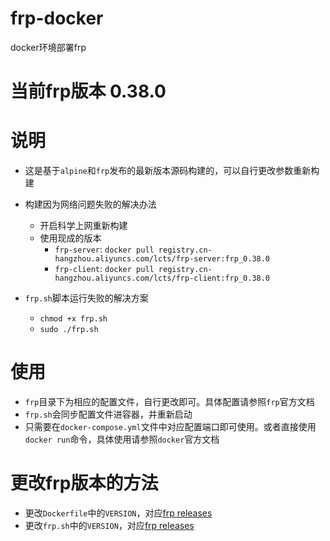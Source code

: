 # frp-docker
docker环境部署frp

# 当前frp版本 0.38.0

# 说明
- 这是基于`alpine`和`frp`发布的最新版本源码构建的，可以自行更改参数重新构建

- 构建因为网络问题失败的解决办法
  - 开启科学上网重新构建
  - 使用现成的版本
    - `frp-server`: `docker pull registry.cn-hangzhou.aliyuncs.com/lcts/frp-server:frp_0.38.0` 
    - `frp-client`: `docker pull registry.cn-hangzhou.aliyuncs.com/lcts/frp-client:frp_0.38.0`
- `frp.sh`脚本运行失败的解决方案 
  - `chmod +x frp.sh`
  - `sudo ./frp.sh`
# 使用
- `frp`目录下为相应的配置文件，自行更改即可。具体配置请参照`frp`官方文档
- `frp.sh`会同步配置文件进容器，并重新启动
- 只需要在`docker-compose.yml`文件中对应配置端口即可使用。或者直接使用`docker run`命令，具体使用请参照`docker`官方文档

# 更改frp版本的方法
- 更改`Dockerfile`中的`VERSION`，对应[frp releases](https://github.com/fatedier/frp/releases)
- 更改`frp.sh`中的`VERSION`，对应[frp releases](https://github.com/fatedier/frp/releases)